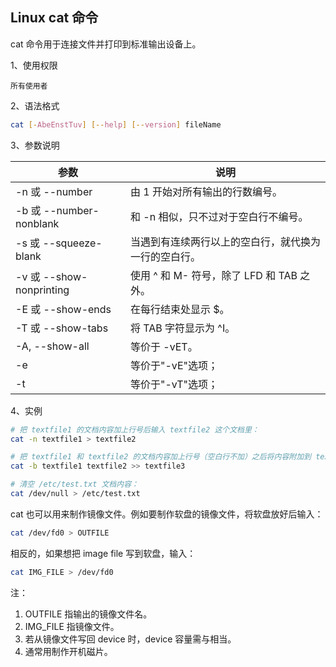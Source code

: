 ## Linux cat 命令

cat 命令用于连接文件并打印到标准输出设备上。

1、使用权限

    所有使用者

2、语法格式

```bash
cat [-AbeEnstTuv] [--help] [--version] fileName
```

3、参数说明

| 参数                     | 说明                                                 |
| ------------------------ | ---------------------------------------------------- |
| -n 或 --number           | 由 1 开始对所有输出的行数编号。                      |
| -b 或 --number-nonblank  | 和 -n 相似，只不过对于空白行不编号。                 |
| -s 或 --squeeze-blank    | 当遇到有连续两行以上的空白行，就代换为一行的空白行。 |
| -v 或 --show-nonprinting | 使用 ^ 和 M- 符号，除了 LFD 和 TAB 之外。            |
| -E 或 --show-ends        | 在每行结束处显示 \$。                                |
| -T 或 --show-tabs        | 将 TAB 字符显示为 ^I。                               |
| -A, --show-all           | 等价于 -vET。                                        |
| -e                       | 等价于"-vE"选项；                                    |
| -t                       | 等价于"-vT"选项；                                    |

4、实例

```bash
# 把 textfile1 的文档内容加上行号后输入 textfile2 这个文档里：
cat -n textfile1 > textfile2

# 把 textfile1 和 textfile2 的文档内容加上行号（空白行不加）之后将内容附加到 textfile3 文档里：
cat -b textfile1 textfile2 >> textfile3

# 清空 /etc/test.txt 文档内容：
cat /dev/null > /etc/test.txt
```

cat 也可以用来制作镜像文件。例如要制作软盘的镜像文件，将软盘放好后输入：

```bash
cat /dev/fd0 > OUTFILE
```

相反的，如果想把 image file 写到软盘，输入：

```bash
cat IMG_FILE > /dev/fd0
```

注：

1. OUTFILE 指输出的镜像文件名。
2. IMG_FILE 指镜像文件。
3. 若从镜像文件写回 device 时，device 容量需与相当。
4. 通常用制作开机磁片。
